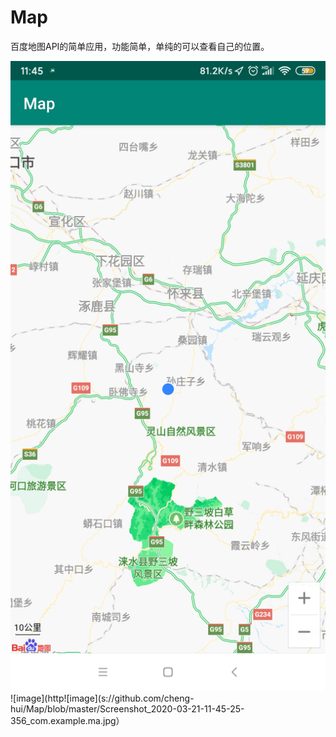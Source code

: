 # Map
百度地图API的简单应用，功能简单，单纯的可以查看自己的位置。

 ![image](https://github.com/cheng-hui/Map/blob/master/Screenshot_2020-03-21-11-45-19-816_com.example.ma.jpg)
![image](http![image](s://github.com/cheng-hui/Map/blob/master/Screenshot_2020-03-21-11-45-25-356_com.example.ma.jpg）
